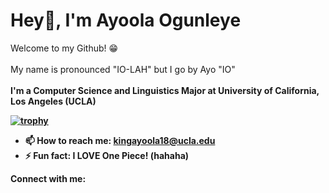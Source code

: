 # Hey👋, I'm Ayoola Ogunleye 


Welcome to my Github! 😁
<br>
<br>
My name is pronounced "IO-LAH" but I go by Ayo "IO"
<br>
<br>
<b>I'm a Computer Science and Linguistics Major at University of California, Los Angeles (UCLA) <b>

[![trophy](https://github-profile-trophy.vercel.app/?username=ayoola135790)](https://github.com/ryo-ma/github-profile-trophy)


- 📫 How to reach me: kingayoola18@ucla.edu
- ⚡ Fun fact: I <b>LOVE<b> One Piece! (hahaha)

Connect with me:



<!--
**ayoola135790/ayoola135790** is a ✨ _special_ ✨ repository because its `README.md` (this file) appears on your GitHub profile.



Here are some ideas to get you started:

- 🔭 I’m currently working on ...
- 🌱 I’m currently learning ...
- 👯 I’m looking to collaborate on ...
- 🤔 I’m looking for help with ...
- 💬 Ask me about ...
- 📫 How to reach me: ...
- 😄 Pronouns: ...
- ⚡ Fun fact: ...
-->
